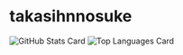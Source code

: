 # takasihnnosuke

![GitHub Stats Card](https://github-readme-stats.vercel.app/api?username=takashinnosuke)
![Top Languages Card](https://github-readme-stats.vercel.app/api/top-langs/?username=takashinnosuke)


